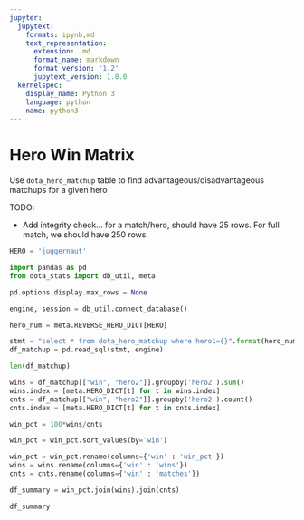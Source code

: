 ```yaml
---
jupyter:
  jupytext:
    formats: ipynb,md
    text_representation:
      extension: .md
      format_name: markdown
      format_version: '1.2'
      jupytext_version: 1.8.0
  kernelspec:
    display_name: Python 3
    language: python
    name: python3
---
```


# Hero Win Matrix

Use `dota_hero_matchup` table to find advantageous/disadvantageous matchups for a given hero

TODO: 
- Add integrity check... for a match/hero, should have 25 rows. For full match, we should have 250 rows.

```python
HERO = 'juggernaut'
```

```python
import pandas as pd
from dota_stats import db_util, meta
```

```python
pd.options.display.max_rows = None
```

```python
engine, session = db_util.connect_database()
```

```python
hero_num = meta.REVERSE_HERO_DICT[HERO]
```

```python
stmt = "select * from dota_hero_matchup where hero1={}".format(hero_num)
df_matchup = pd.read_sql(stmt, engine)
```

```python
len(df_matchup)
```

```python
wins = df_matchup[["win", "hero2"]].groupby('hero2').sum()
wins.index = [meta.HERO_DICT[t] for t in wins.index]
cnts = df_matchup[["win", "hero2"]].groupby('hero2').count()
cnts.index = [meta.HERO_DICT[t] for t in cnts.index]
```

```python
win_pct = 100*wins/cnts
```

```python
win_pct = win_pct.sort_values(by='win')
```

```python
win_pct = win_pct.rename(columns={'win' : 'win_pct'})
wins = wins.rename(columns={'win' : 'wins'})
cnts = cnts.rename(columns={'win' : 'matches'})
```

```python
df_summary = win_pct.join(wins).join(cnts)
```

```python
df_summary
```

```python

```
